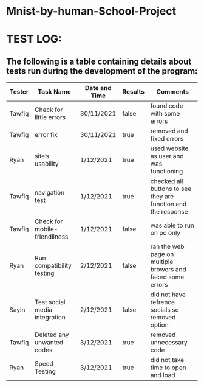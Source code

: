 # Mnist-by-human-School-Project
 # TEST LOG:
## The following is a table containing details about tests run during the development of the program:

|Tester         | Task Name        | Date and Time     | Results|Comments                                |
|---------------| -------------    | -------------     | -------|----------------------------------------|
|Tawfiq         | Check for little errors | 30/11/2021 | false|      found code with some errors                                  |
|Tawfiq         | error fix | 30/11/2021 | true |         removed and fixed errors                               |
|Ryan           |  site’s usability| 1/12/2021 | true|     used website as user and was functioning                                   |  
|Tawfiq         | navigation test | 1/12/2021 | true|     checked all buttons to see they are function and the response                                 |
|Tawfiq         | Check for mobile-friendliness | 1/12/2021 | false|      was able to run on pc only                                  |
|Ryan       | Run compatibility testing | 2/12/2021 | false|      ran the web page on multiple browers and faced some errors                                  |
|Sayin        | Test social media integration | 2/12/2021 | false|      did not have refrence socials so removed option                                |
|Tawfiq         | Deleted any unwanted codes | 3/12/2021 | true|      removed unnecessary code                                  |
|Ryan        | Speed Testing | 3/12/2021 | true|      did not take time to open and load                                   |

